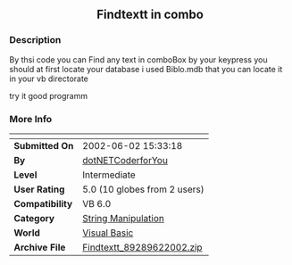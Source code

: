 ﻿<div align="center">

## Findtextt in combo


</div>

### Description

By thsi code you can Find any text in comboBox by your keypress you should at first locate your database i used Biblo.mdb that you can locate it in your vb directorate

try it good programm
 
### More Info
 


<span>             |<span>
---                |---
**Submitted On**   |2002-06-02 15:33:18
**By**             |[dotNETCoderforYou](https://github.com/Planet-Source-Code/PSCIndex/blob/master/ByAuthor/dotnetcoderforyou.md)
**Level**          |Intermediate
**User Rating**    |5.0 (10 globes from 2 users)
**Compatibility**  |VB 6\.0
**Category**       |[String Manipulation](https://github.com/Planet-Source-Code/PSCIndex/blob/master/ByCategory/string-manipulation__1-5.md)
**World**          |[Visual Basic](https://github.com/Planet-Source-Code/PSCIndex/blob/master/ByWorld/visual-basic.md)
**Archive File**   |[Findtextt\_89289622002\.zip](https://github.com/Planet-Source-Code/dotnetcoderforyou-findtextt-in-combo__1-35403/archive/master.zip)








